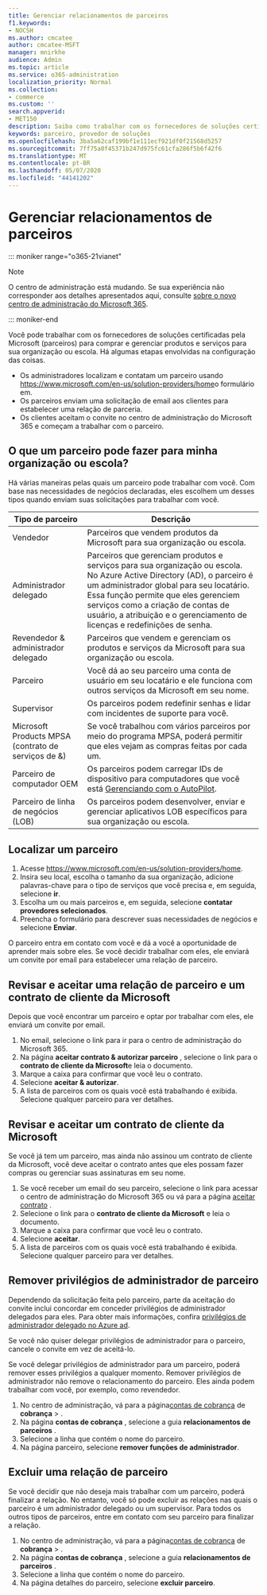 ```yaml
---
title: Gerenciar relacionamentos de parceiros
f1.keywords:
- NOCSH
ms.author: cmcatee
author: cmcatee-MSFT
manager: mnirkhe
audience: Admin
ms.topic: article
ms.service: o365-administration
localization_priority: Normal
ms.collection:
- commerce
ms.custom: ''
search.appverid:
- MET150
description: Saiba como trabalhar com os fornecedores de soluções certificadas pela Microsoft (parceiros) para comprar e gerenciar produtos e serviços para sua organização ou escola.
keywords: parceiro, provedor de soluções
ms.openlocfilehash: 3ba5a62caf199bf1e111ecf921df0f21568d5257
ms.sourcegitcommit: 7ff75a0f45371b247d975fc61cfa286f5b6f42f6
ms.translationtype: MT
ms.contentlocale: pt-BR
ms.lasthandoff: 05/07/2020
ms.locfileid: "44141202"
---
```

# <a name="manage-partner-relationships"></a>Gerenciar relacionamentos de parceiros

::: moniker range="o365-21vianet"

> [!NOTE]
> O centro de administração está mudando. Se sua experiência não corresponder aos detalhes apresentados aqui, consulte [sobre o novo centro de administração do Microsoft 365](https://docs.microsoft.com/microsoft-365/admin/microsoft-365-admin-center-preview?view=o365-21vianet).

::: moniker-end

Você pode trabalhar com os fornecedores de soluções certificadas pela Microsoft (parceiros) para comprar e gerenciar produtos e serviços para sua organização ou escola. Há algumas etapas envolvidas na configuração das coisas.

- Os administradores localizam e contatam um parceiro usando <a href="https://www.microsoft.com/en-us/solution-providers/home" target="_blank">https://www.microsoft.com/en-us/solution-providers/home</a>o formulário em.
- Os parceiros enviam uma solicitação de email aos clientes para estabelecer uma relação de parceria.
- Os clientes aceitam o convite no centro de administração do Microsoft 365 e começam a trabalhar com o parceiro.

## <a name="what-can-a-partner-do-for-my-organization-or-school"></a>O que um parceiro pode fazer para minha organização ou escola?

Há várias maneiras pelas quais um parceiro pode trabalhar com você. Com base nas necessidades de negócios declaradas, eles escolhem um desses tipos quando enviam suas solicitações para trabalhar com você.

| Tipo de parceiro | Descrição |
| ------ | ------------------- |
| Vendedor | Parceiros que vendem produtos da Microsoft para sua organização ou escola. |
| Administrador delegado | Parceiros que gerenciam produtos e serviços para sua organização ou escola. No Azure Active Directory (AD), o parceiro é um administrador global para seu locatário. Essa função permite que eles gerenciem serviços como a criação de contas de usuário, a atribuição e o gerenciamento de licenças e redefinições de senha. |
| Revendedor & administrador delegado | Parceiros que vendem e gerenciam os produtos e serviços da Microsoft para sua organização ou escola. |
| Parceiro | Você dá ao seu parceiro uma conta de usuário em seu locatário e ele funciona com outros serviços da Microsoft em seu nome. |
| Supervisor | Os parceiros podem redefinir senhas e lidar com incidentes de suporte para você. |
| Microsoft Products MPSA (contrato de serviços de &) | Se você trabalhou com vários parceiros por meio do programa MPSA, poderá permitir que eles vejam as compras feitas por cada um. |
| Parceiro de computador OEM | Os parceiros podem carregar IDs de dispositivo para computadores que você está [Gerenciando com o AutoPilot](https://docs.microsoft.com/microsoft-store/add-profile-to-devices). |
| Parceiro de linha de negócios (LOB) | Os parceiros podem desenvolver, enviar e gerenciar aplicativos LOB específicos para sua organização ou escola. |

## <a name="find-a-partner"></a>Localizar um parceiro

1. Acesse <a href="https://www.microsoft.com/en-us/solution-providers/home" target="_blank">https://www.microsoft.com/en-us/solution-providers/home</a>.
2. Insira seu local, escolha o tamanho da sua organização, adicione palavras-chave para o tipo de serviços que você precisa e, em seguida, selecione **ir**.
3. Escolha um ou mais parceiros e, em seguida, selecione **contatar provedores selecionados**.
4. Preencha o formulário para descrever suas necessidades de negócios e selecione **Enviar**.

O parceiro entra em contato com você e dá a você a oportunidade de aprender mais sobre eles. Se você decidir trabalhar com eles, ele enviará um convite por email para estabelecer uma relação de parceiro.

## <a name="review-and-accept-a-partner-relationship-and-microsoft-customer-agreement"></a>Revisar e aceitar uma relação de parceiro e um contrato de cliente da Microsoft

Depois que você encontrar um parceiro e optar por trabalhar com eles, ele enviará um convite por email.

1. No email, selecione o link para ir para o centro de administração do Microsoft 365.
2. Na página **aceitar contrato & autorizar parceiro** , selecione o link para o **contrato de cliente da Microsoft**e leia o documento.
3. Marque a caixa para confirmar que você leu o contrato.
4. Selecione **aceitar & autorizar**.
5. A lista de parceiros com os quais você está trabalhando é exibida. Selecione qualquer parceiro para ver detalhes.

## <a name="review-and-accept-a-microsoft-customer-agreement"></a>Revisar e aceitar um contrato de cliente da Microsoft

Se você já tem um parceiro, mas ainda não assinou um contrato de cliente da Microsoft, você deve aceitar o contrato antes que eles possam fazer compras ou gerenciar suas assinaturas em seu nome.

1. Se você receber um email do seu parceiro, selecione o link para acessar o centro de administração do Microsoft 365 ou vá para a página <a href="https://go.microsoft.com/fwlink/?linkid=2116573" target="_blank">aceitar contrato</a> .
2. Selecione o link para o **contrato de cliente da Microsoft** e leia o documento.
3. Marque a caixa para confirmar que você leu o contrato.
4. Selecione **aceitar**.
5. A lista de parceiros com os quais você está trabalhando é exibida. Selecione qualquer parceiro para ver detalhes.

## <a name="remove-partner-admin-privileges"></a>Remover privilégios de administrador de parceiro

Dependendo da solicitação feita pelo parceiro, parte da aceitação do convite inclui concordar em conceder privilégios de administrador delegados para eles. Para obter mais informações, confira [privilégios de administrador delegado no Azure ad](https://docs.microsoft.com/partner-center/customers_revoke_admin_privileges#delegated-admin-privileges-in-azure-ad).

Se você não quiser delegar privilégios de administrador para o parceiro, cancele o convite em vez de aceitá-lo.

Se você delegar privilégios de administrador para um parceiro, poderá remover esses privilégios a qualquer momento. Remover privilégios de administrador não remove o relacionamento do parceiro. Eles ainda podem trabalhar com você, por exemplo, como revendedor.

1. No centro de administração, vá para a página<a href="https://go.microsoft.com/fwlink/p/?linkid=2103629" target="_blank">contas de cobrança</a> de **cobrança** > .
2. Na página **contas de cobrança** , selecione a guia **relacionamentos de parceiros** .
3. Selecione a linha que contém o nome do parceiro.
4. Na página parceiro, selecione **remover funções de administrador**.

## <a name="delete-a-partner-relationship"></a>Excluir uma relação de parceiro

Se você decidir que não deseja mais trabalhar com um parceiro, poderá finalizar a relação. No entanto, você só pode excluir as relações nas quais o parceiro é um administrador delegado ou um supervisor. Para todos os outros tipos de parceiros, entre em contato com seu parceiro para finalizar a relação.

1. No centro de administração, vá para a página<a href="https://go.microsoft.com/fwlink/p/?linkid=2103629" target="_blank">contas de cobrança</a> de **cobrança** > .
2. Na página **contas de cobrança** , selecione a guia **relacionamentos de parceiros** .
3. Selecione a linha que contém o nome do parceiro.
4. Na página detalhes do parceiro, selecione **excluir parceiro**.
